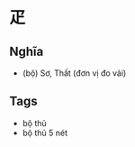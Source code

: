 # 疋

## Nghĩa
* (bộ) Sơ, Thất (đơn vị đo vải)

## Tags
* bộ thủ
* bộ thủ 5 nét

<script>window.HANZI_FIELD='疋';</script>

